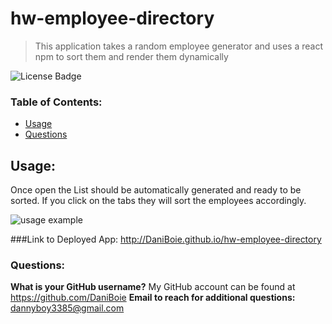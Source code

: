 # hw-employee-directory

> This application takes a random employee generator and uses a react npm to sort them and render them dynamically 

![License Badge](https://img.shields.io/badge/license-none-blue.svg)

### Table of Contents:
* [Usage](#usage)
* [Questions](#questions)



## Usage:
 Once open the List should be automatically generated and ready to be sorted. If you click on the tabs they will sort the employees accordingly. 

 ![usage example](https://i.ibb.co/cC9kKQK/employee-Directory.png)

###Link to Deployed App:
http://DaniBoie.github.io/hw-employee-directory

### Questions:
**What is your GitHub username?** My GitHub account can be found at https://github.com/DaniBoie
**Email to reach for additional questions:** dannyboy3385@gmail.com